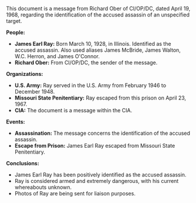 This document is a message from Richard Ober of CI/OP/DC, dated April 19, 1968, regarding the identification of the accused assassin of an unspecified target.

**People:**

*   **James Earl Ray:** Born March 10, 1928, in Illinois. Identified as the accused assassin. Also used aliases James McBride, James Walton, W.C. Herron, and James O'Connor.
*   **Richard Ober:** From CI/OP/DC, the sender of the message.

**Organizations:**

*   **U.S. Army:** Ray served in the U.S. Army from February 1946 to December 1948.
*   **Missouri State Penitentiary:** Ray escaped from this prison on April 23, 1967.
*   **CIA:** The document is a message within the CIA.

**Events:**

*   **Assassination:** The message concerns the identification of the accused assassin.
*   **Escape from Prison:** James Earl Ray escaped from Missouri State Penitentiary.

**Conclusions:**

*   James Earl Ray has been positively identified as the accused assassin.
*   Ray is considered armed and extremely dangerous, with his current whereabouts unknown.
*   Photos of Ray are being sent for liaison purposes.